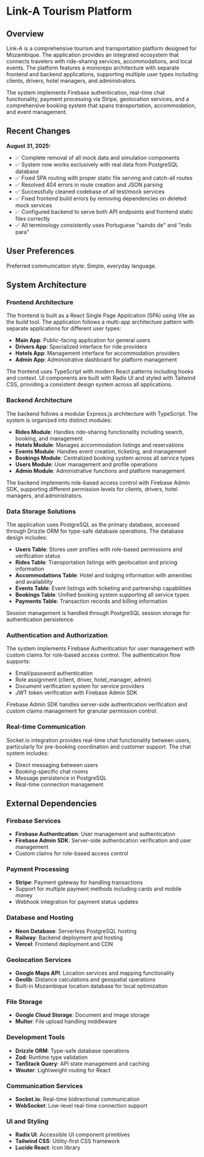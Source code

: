 # Link-A Tourism Platform

## Overview

Link-A is a comprehensive tourism and transportation platform designed for Mozambique. The application provides an integrated ecosystem that connects travelers with ride-sharing services, accommodations, and local events. The platform features a monorepo architecture with separate frontend and backend applications, supporting multiple user types including clients, drivers, hotel managers, and administrators.

The system implements Firebase authentication, real-time chat functionality, payment processing via Stripe, geolocation services, and a comprehensive booking system that spans transportation, accommodation, and event management.

## Recent Changes

**August 31, 2025:**
- ✅ Complete removal of all mock data and simulation components
- ✅ System now works exclusively with real data from PostgreSQL database
- ✅ Fixed SPA routing with proper static file serving and catch-all routes  
- ✅ Resolved 404 errors in route creation and JSON parsing
- ✅ Successfully cleaned codebase of all test/mock services
- ✅ Fixed frontend build errors by removing dependencies on deleted mock services
- ✅ Configured backend to serve both API endpoints and frontend static files correctly
- ✅ All terminology consistently uses Portuguese "saindo de" and "indo para"

## User Preferences

Preferred communication style: Simple, everyday language.

## System Architecture

### Frontend Architecture
The frontend is built as a React Single Page Application (SPA) using Vite as the build tool. The application follows a multi-app architecture pattern with separate applications for different user types:

- **Main App**: Public-facing application for general users
- **Drivers App**: Specialized interface for ride providers
- **Hotels App**: Management interface for accommodation providers  
- **Admin App**: Administrative dashboard for platform management

The frontend uses TypeScript with modern React patterns including hooks and context. UI components are built with Radix UI and styled with Tailwind CSS, providing a consistent design system across all applications.

### Backend Architecture
The backend follows a modular Express.js architecture with TypeScript. The system is organized into distinct modules:

- **Rides Module**: Handles ride-sharing functionality including search, booking, and management
- **Hotels Module**: Manages accommodation listings and reservations
- **Events Module**: Handles event creation, ticketing, and management
- **Bookings Module**: Centralized booking system across all service types
- **Users Module**: User management and profile operations
- **Admin Module**: Administrative functions and platform management

The backend implements role-based access control with Firebase Admin SDK, supporting different permission levels for clients, drivers, hotel managers, and administrators.

### Data Storage Solutions
The application uses PostgreSQL as the primary database, accessed through Drizzle ORM for type-safe database operations. The database design includes:

- **Users Table**: Stores user profiles with role-based permissions and verification status
- **Rides Table**: Transportation listings with geolocation and pricing information
- **Accommodations Table**: Hotel and lodging information with amenities and availability
- **Events Table**: Event listings with ticketing and partnership capabilities
- **Bookings Table**: Unified booking system supporting all service types
- **Payments Table**: Transaction records and billing information

Session management is handled through PostgreSQL session storage for authentication persistence.

### Authentication and Authorization
The system implements Firebase Authentication for user management with custom claims for role-based access control. The authentication flow supports:

- Email/password authentication
- Role assignment (client, driver, hotel_manager, admin)
- Document verification system for service providers
- JWT token verification with Firebase Admin SDK

Firebase Admin SDK handles server-side authentication verification and custom claims management for granular permission control.

### Real-time Communication
Socket.io integration provides real-time chat functionality between users, particularly for pre-booking coordination and customer support. The chat system includes:

- Direct messaging between users
- Booking-specific chat rooms
- Message persistence in PostgreSQL
- Real-time connection management

## External Dependencies

### Firebase Services
- **Firebase Authentication**: User management and authentication
- **Firebase Admin SDK**: Server-side authentication verification and user management
- Custom claims for role-based access control

### Payment Processing
- **Stripe**: Payment gateway for handling transactions
- Support for multiple payment methods including cards and mobile money
- Webhook integration for payment status updates

### Database and Hosting
- **Neon Database**: Serverless PostgreSQL hosting
- **Railway**: Backend deployment and hosting
- **Vercel**: Frontend deployment and CDN

### Geolocation Services
- **Google Maps API**: Location services and mapping functionality
- **Geolib**: Distance calculations and geospatial operations
- Built-in Mozambique location database for local optimization

### File Storage
- **Google Cloud Storage**: Document and image storage
- **Multer**: File upload handling middleware

### Development Tools
- **Drizzle ORM**: Type-safe database operations
- **Zod**: Runtime type validation
- **TanStack Query**: API state management and caching
- **Wouter**: Lightweight routing for React

### Communication Services
- **Socket.io**: Real-time bidirectional communication
- **WebSocket**: Low-level real-time connection support

### UI and Styling
- **Radix UI**: Accessible UI component primitives
- **Tailwind CSS**: Utility-first CSS framework
- **Lucide React**: Icon library